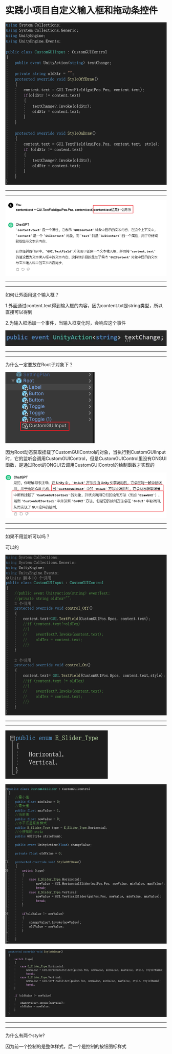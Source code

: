 # 实践小项目自定义输入框和拖动条控件

![8a7c8ce66dab70540fc8ffaf3b67c9f3.png](image/8a7c8ce66dab70540fc8ffaf3b67c9f3.png)

---

---

![0c95fe01b0b69351c1daa09a79a7fadf.png](image/0c95fe01b0b69351c1daa09a79a7fadf.png)

---

---

如何让外面用这个输入框？

1.外面通过content.text得到输入框的内容，因为content.txt是string类型，所以直接可以得到

2.为输入框添加一个事件，当输入框变化时，会响应这个事件

![61133e3209424bba0eb10bcbf807aec1.png](image/61133e3209424bba0eb10bcbf807aec1.png)

---

---

为什么一定要放在Root子对象下？

![edfda654a99628eb9979a66d0735dda1.png](image/edfda654a99628eb9979a66d0735dda1.png)

因为Root动态获取挂载了CustomGUIControl的对象，当执行到CustomGUIInput时，它的监听会调用CustomGUIControl，但是CustomGUIControl里没有ONGUI函数，是通过Root的ONGUI去调用CustomGUIControl的绘制函数才实现的

![c1d0964864377d8da1bb384b3920cc27.png](image/c1d0964864377d8da1bb384b3920cc27.png)

---

---

如果不用监听可以吗？

可以的

![7b1fc7d8d426fef348d6561604f8692f.png](image/7b1fc7d8d426fef348d6561604f8692f.png)

---

---

![Image.png](image/Image.png)

![Image-1.png](image/Image-1.png)

![Image-2.png](image/Image-2.png)

---

---

为什么有两个style?

因为前一个控制的是整体样式，后一个是控制的按钮图标样式
